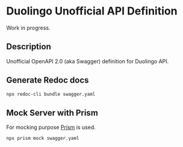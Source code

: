 # Duolingo Unofficial API Definition

Work in progress.

## Description
Unofficial OpenAPI 2.0 (aka Swagger) definition for Duolingo API.

## Generate Redoc docs
```bash
npx redoc-cli bundle swagger.yaml
```

## Mock Server with Prism
For mocking purpose [Prism](https://stoplight.io/open-source/prism/) is used.

```
npx prism mock swagger.yaml
```